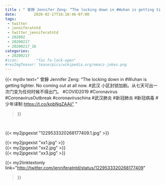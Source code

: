 ```yaml
---
title : " 曾錚 Jennifer Zeng: “The locking down in #Wuhan is getting tighter. No coming out at all now. #武汉 小区封锁加剧。从七天可出一次门变为任何时候不得出门。&#10;#COVID2019 #Coronavirus #CoronavirusOutbreak #coronaviruschina  #武汉肺炎 #新冠肺炎 #新冠病毒 #少年译制 https://t.co/kpbNgZAAjj”  "
date:        2020-02-17T16:18:46-07:00
tags:
 - twitter
 - jenniferatntd
 - twitter_jenniferatntd
 - 202002
 - 20200217
 - 20200217_16
categories:
 - 20200217
#icon:        "fas fa-lock-open"
#resImgTeaser: teaserpics/wikipedia.org/emacs-jokes.png
---
```


{{< mydiv text=" 曾錚 Jennifer Zeng: “The locking down in #Wuhan is getting tighter. No coming out at all now. #武汉 小区封锁加剧。从七天可出一次门变为任何时候不得出门。&#10;#COVID2019 #Coronavirus #CoronavirusOutbreak #coronaviruschina  #武汉肺炎 #新冠肺炎 #新冠病毒 #少年译制 https://t.co/kpbNgZAAjj”  "
>}}
<br>


 {{< my2jpgexist "1229533320268177409.1.jpg" >}}<br> 

{{< my2jpgexist "xx1.jpg" >}}<br>
{{< my2jpgexist "xx2.jpg" >}}<br>
{{< my2jpgexist "xx3.jpg" >}}<br>


{{< my2linktextonly link="http://twitter.com/jenniferatntd/status/1229533320268177409"
>}}


<br>


